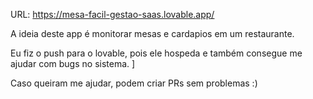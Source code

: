 URL: https://mesa-facil-gestao-saas.lovable.app/

A ideia deste app é monitorar mesas e cardapios em um restaurante. 

Eu fiz o push para o lovable, pois ele hospeda e também consegue me ajudar com bugs no sistema. ]

Caso queiram me ajudar, podem criar PRs sem problemas :)
